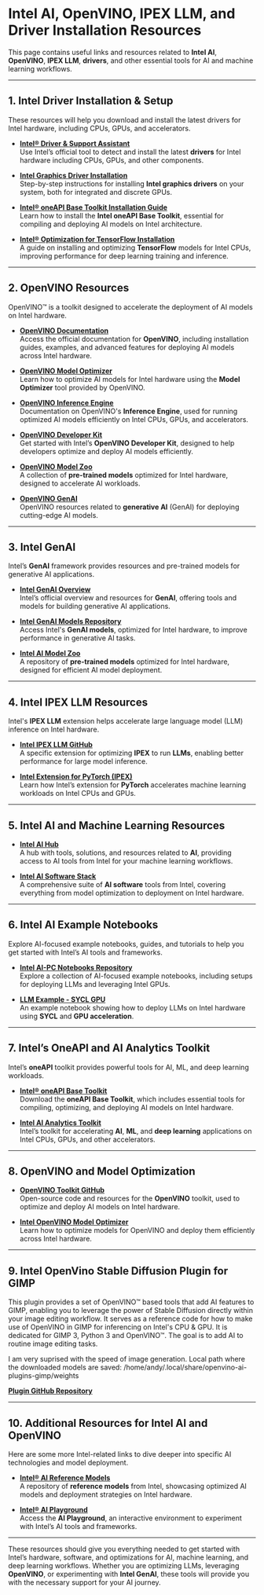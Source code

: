 # Intel AI, OpenVINO, IPEX LLM, and Driver Installation Resources

This page contains useful links and resources related to **Intel AI**, **OpenVINO**, **IPEX LLM**, **drivers**, and other essential tools for AI and machine learning workflows.

---

## **1. Intel Driver Installation & Setup**

These resources will help you download and install the latest drivers for Intel hardware, including CPUs, GPUs, and accelerators.

- **[Intel® Driver & Support Assistant](https://www.intel.com/content/www/us/en/support/detect.html)**  
  Use Intel’s official tool to detect and install the latest **drivers** for Intel hardware including CPUs, GPUs, and other components.

- **[Intel Graphics Driver Installation](https://www.intel.com/content/www/us/en/support/articles/000005619/graphics.html)**  
  Step-by-step instructions for installing **Intel graphics drivers** on your system, both for integrated and discrete GPUs.

- **[Intel® oneAPI Base Toolkit Installation Guide](https://www.intel.com/content/www/us/en/developer/tools/oneapi/base-toolkit-installation.html)**  
  Learn how to install the **Intel oneAPI Base Toolkit**, essential for compiling and deploying AI models on Intel architecture.

- **[Intel® Optimization for TensorFlow Installation](https://www.intel.com/content/www/us/en/developer/tools/optimization/intel-optimization-for-tensorflow.html)**  
  A guide on installing and optimizing **TensorFlow** models for Intel CPUs, improving performance for deep learning training and inference.

---

## **2. OpenVINO Resources**

OpenVINO™ is a toolkit designed to accelerate the deployment of AI models on Intel hardware.

- **[OpenVINO Documentation](https://docs.openvino.ai/2024/)**  
  Access the official documentation for **OpenVINO**, including installation guides, examples, and advanced features for deploying AI models across Intel hardware.

- **[OpenVINO Model Optimizer](https://docs.openvino.ai/2024/openvino_docs_IE_DG_Model_Optimizer.html)**  
  Learn how to optimize AI models for Intel hardware using the **Model Optimizer** tool provided by OpenVINO.

- **[OpenVINO Inference Engine](https://docs.openvino.ai/2024/openvino_docs_IE_DG_Intro.html)**  
  Documentation on OpenVINO's **Inference Engine**, used for running optimized AI models efficiently on Intel CPUs, GPUs, and accelerators.

- **[OpenVINO Developer Kit](https://www.intel.com/content/www/us/en/developer/tools/openvino-toolkit.html)**  
  Get started with Intel’s **OpenVINO Developer Kit**, designed to help developers optimize and deploy AI models efficiently.

- **[OpenVINO Model Zoo](https://github.com/openvinotoolkit/open_model_zoo)**  
  A collection of **pre-trained models** optimized for Intel hardware, designed to accelerate AI workloads.

- **[OpenVINO GenAI](https://github.com/openvinotoolkit/openvino.genai)**  
  OpenVINO resources related to **generative AI** (GenAI) for deploying cutting-edge AI models.

---

## **3. Intel GenAI**

Intel’s **GenAI** framework provides resources and pre-trained models for generative AI applications.

- **[Intel GenAI Overview](https://www.intel.com/content/www/us/en/artificial-intelligence/genai.html)**  
  Intel’s official overview and resources for **GenAI**, offering tools and models for building generative AI applications.

- **[Intel GenAI Models Repository](https://github.com/intel/genai)**  
  Access Intel's **GenAI models**, optimized for Intel hardware, to improve performance in generative AI tasks.

- **[Intel AI Model Zoo](https://github.com/intel/ai-model-zoo)**  
  A repository of **pre-trained models** optimized for Intel hardware, designed for efficient AI model deployment.

---

## **4. Intel IPEX LLM Resources**

Intel's **IPEX LLM** extension helps accelerate large language model (LLM) inference on Intel hardware.

- **[Intel IPEX LLM GitHub](https://github.com/intel/ipex-llm)**  
  A specific extension for optimizing **IPEX** to run **LLMs**, enabling better performance for large model inference.

- **[Intel Extension for PyTorch (IPEX)](https://github.com/intel/intel-extension-for-pytorch)**  
  Learn how Intel’s extension for **PyTorch** accelerates machine learning workloads on Intel CPUs and GPUs.

---

## **5. Intel AI and Machine Learning Resources**

- **[Intel AI Hub](https://www.intel.com/content/www/us/en/artificial-intelligence/overview.html)**  
  A hub with tools, solutions, and resources related to **AI**, providing access to AI tools from Intel for your machine learning workflows.

- **[Intel AI Software Stack](https://www.intel.com/content/www/us/en/artificial-intelligence/software.html)**  
  A comprehensive suite of **AI software** tools from Intel, covering everything from model optimization to deployment on Intel hardware.

---

## **6. Intel AI Example Notebooks**

Explore AI-focused example notebooks, guides, and tutorials to help you get started with Intel’s AI tools and frameworks.

- **[Intel AI-PC Notebooks Repository](https://github.com/intel/AI-PC_Notebooks/tree/main)**  
  Explore a collection of AI-focused example notebooks, including setups for deploying LLMs and leveraging Intel GPUs.

- **[LLM Example - SYCL GPU](https://github.com/intel/AI-PC_Notebooks/blob/main/LLM/06_llm_sycl_gpu.ipynb)**  
  An example notebook showing how to deploy LLMs on Intel hardware using **SYCL** and **GPU acceleration**.

---

## **7. Intel’s OneAPI and AI Analytics Toolkit**

Intel’s **oneAPI** toolkit provides powerful tools for AI, ML, and deep learning workloads.

- **[Intel® oneAPI Base Toolkit](https://www.intel.com/content/www/us/en/developer/tools/oneapi/base-toolkit-download.html)**  
  Download the **oneAPI Base Toolkit**, which includes essential tools for compiling, optimizing, and deploying AI models on Intel hardware.

- **[Intel AI Analytics Toolkit](https://www.intel.com/content/www/us/en/developer/tools/oneapi/ai-analytics-toolkit.html)**  
  Intel’s toolkit for accelerating **AI**, **ML**, and **deep learning** applications on Intel CPUs, GPUs, and other accelerators.

---

## **8. OpenVINO and Model Optimization**

- **[OpenVINO Toolkit GitHub](https://github.com/openvinotoolkit/openvino)**  
  Open-source code and resources for the **OpenVINO** toolkit, used to optimize and deploy AI models on Intel hardware.

- **[Intel OpenVINO Model Optimizer](https://docs.openvino.ai/2024/openvino_docs_IE_DG_Model_Optimizer.html)**  
  Learn how to optimize models for OpenVINO and deploy them efficiently across Intel hardware.

---

## **9. Intel OpenVino Stable Diffusion Plugin for GIMP**

This plugin provides a set of OpenVINO™ based tools that add AI features to GIMP, enabling you to leverage the power of Stable Diffusion directly within your image editing workflow. It serves as a reference code for how to make use of OpenVINO in GIMP for inferencing on Intel's CPU & GPU.  It is dedicated for GIMP 3, Python 3 and OpenVINO™.  The goal is to add AI to routine image editing tasks.

I am very suprised with the speed of image generation.
Local path where the downloaded models are saved: /home/andy/.local/share/openvino-ai-plugins-gimp/weights



**[Plugin GitHub Repository](https://github.com/intel/openvino-ai-plugins-gimp/tree/main)**

---
## **10. Additional Resources for Intel AI and OpenVINO**

Here are some more Intel-related links to dive deeper into specific AI technologies and model deployment.

- **[Intel® AI Reference Models](https://github.com/intel/ai-reference-models)**  
  A repository of **reference models** from Intel, showcasing optimized AI models and deployment strategies on Intel hardware.

- **[Intel® AI Playground](https://github.com/intel/AI-Playground)**  
  Access the **AI Playground**, an interactive environment to experiment with Intel’s AI tools and frameworks.

---

These resources should give you everything needed to get started with Intel’s hardware, software, and optimizations for AI, machine learning, and deep learning workflows. Whether you are optimizing LLMs, leveraging **OpenVINO**, or experimenting with **Intel GenAI**, these tools will provide you with the necessary support for your AI journey.

